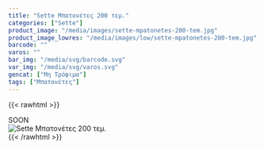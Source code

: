 ```yaml
---
title: "Sette Μπατονέτες 200 τεμ."
categories: ["Sette"]
product_image: "/media/images/sette-mpatonetes-200-tem.jpg"
product_image_lowres: "/media/images/low/sette-mpatonetes-200-tem.jpg"
barcode: ""
varos: ""
bar_img: "/media/svg/barcode.svg"
var_img: "/media/svg/varos.svg"
gencat: ["Μη Τρόφιμα"]
tags: ["Μπατονέτες"]
---
```

{{< rawhtml >}}

<div class="sload427"><div class="product">SOON<br><div class="pimg"><img alt="Sette Μπατονέτες 200 τεμ." title="Sette Μπατονέτες 200 τεμ." src="/media/images/sette-mpatonetes-200-tem.jpg"></div></div></div>
{{< /rawhtml >}}


